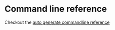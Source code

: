 # Command line reference

Checkout the [auto generate commandline reference](https://github.com/alibaba/sealer/blob/main/docs/commandline/sealer.md)

